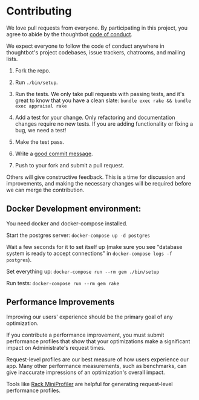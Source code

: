 # Contributing

We love pull requests from everyone.
By participating in this project,
you agree to abide by the thoughtbot [code of conduct].

We expect everyone to follow the code of conduct
anywhere in thoughtbot's project codebases,
issue trackers, chatrooms, and mailing lists.

1. Fork the repo.

2. Run `./bin/setup`.

3. Run the tests. We only take pull requests with passing tests, and it's great
   to know that you have a clean slate:
   `bundle exec rake && bundle exec appraisal rake`

4. Add a test for your change. Only refactoring and documentation changes
   require no new tests. If you are adding functionality or fixing a bug,
   we need a test!

5. Make the test pass.

6. Write a [good commit message][commit].

7. Push to your fork and submit a pull request.

Others will give constructive feedback.
This is a time for discussion and improvements,
and making the necessary changes will be required before we can
merge the contribution.

## Docker Development environment:

You need docker and docker-compose installed.

Start the postgres server: `docker-compose up -d postgres`

Wait a few seconds for it to set itself up (make sure you see "database system
is ready to accept connections" in `docker-compose logs -f postgres`).

Set everything up: `docker-compose run --rm gem ./bin/setup`

Run tests: `docker-compose run --rm gem rake`

## Performance Improvements

Improving our users' experience should be the primary goal of any optimization.

If you contribute a performance improvement,
you must submit performance profiles
that show that your optimizations
make a significant impact
on Administrate's request times.

Request-level profiles are our best measure
of how users experience our app.
Many other performance measurements,
such as benchmarks,
can give inaccurate impressions
of an optimization's overall impact.

Tools like [Rack MiniProfiler] are helpful
for generating request-level performance profiles.

[code of conduct]: https://thoughtbot.com/open-source-code-of-conduct
[commit]: http://tbaggery.com/2008/04/19/a-note-about-git-commit-messages.html
[Rack MiniProfiler]: https://github.com/MiniProfiler/rack-mini-profiler
